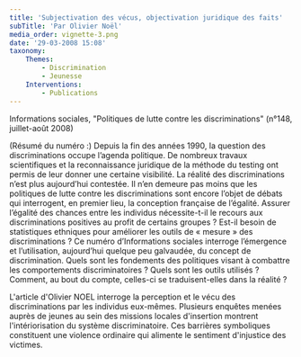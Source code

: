 ```yaml
---
title: 'Subjectivation des vécus, objectivation juridique des faits'
subTitle: 'Par Olivier Noël'
media_order: vignette-3.png
date: '29-03-2008 15:08'
taxonomy:
    Themes:
        - Discrimination
        - Jeunesse
    Interventions:
        - Publications
---
```


Informations sociales, "Politiques de lutte contre les discriminations" (n°148, juillet-août 2008)

(Résumé du numéro :) Depuis la fin des années 1990, la question des discriminations occupe l’agenda politique. De nombreux travaux scientifiques et la reconnaissance juridique de la méthode du testing ont permis de leur donner une certaine visibilité. La réalité des discriminations n’est plus aujourd’hui contestée. Il n’en demeure pas moins que les politiques de lutte contre les discriminations sont encore l’objet de débats qui interrogent, en premier lieu, la conception française de l’égalité. Assurer l’égalité des chances entre les individus nécessite-t-il le recours aux discriminations positives au profit de certains groupes ? Est-il besoin de statistiques ethniques pour améliorer les outils de « mesure » des discriminations ? Ce numéro d’Informations sociales interroge l’émergence et l’utilisation, aujourd’hui quelque peu galvaudée, du concept de discrimination. Quels sont les fondements des politiques visant à combattre les comportements discriminatoires ? Quels sont les outils utilisés ? Comment, au bout du compte, celles-ci se traduisent-elles dans la réalité ?

L'article d'Olivier NOEL interroge la perception et le vécu des discriminations par les individus eux-mêmes. Plusieurs enquêtes menées auprès de jeunes au sein des missions locales d'insertion montrent l'intériorisation du système discriminatoire. Ces barrières symboliques constituent une violence ordinaire qui alimente le sentiment d'injustice des victimes.
